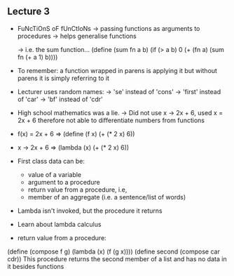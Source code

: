 ## Lecture 3

* FuNcTiOnS oF fUnCtIoNs
  -> passing functions as arguments to procedures
  -> helps generalise functions
  
  -> i.e. the sum function...
(define (sum fn a b)
  (if (> a b)
      0
      (+ (fn a) (sum fn (+ a 1) b))))

* To remember: a function wrapped in parens is applying it but without parens it is simply referring to it
* Lecturer uses random names:
  -> 'se' instead of 'cons'
  -> 'first' instead of 'car'
  -> 'bf' instead of 'cdr'

* High school mathematics was a lie.
  -> Did not use x -> 2x + 6, used x = 2x + 6 therefore not able to differentiate numbers from functions

* f(x) = 2x + 6 => (define (f x) (+ (* 2 x) 6))
* x -> 2x + 6 => (lambda (x) (+ (* 2 x) 6))

* First class data can be:
  - value of a variable
  - argument to a procedure
  - return value from a procedure, i.e,
  - member of an aggregate (i.e. a sentence/list of words)

* Lambda isn't invoked, but the procedure it returns
* Learn about lambda calculus
* return value from a procedure:

(define (compose f g)
  (lambda (x)
    (f (g x))))
(define second (compose car cdr))
This procedure returns the second member of a list and has no data in it besides functions